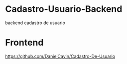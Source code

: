 # Cadastro-Usuario-Backend
backend cadastro de usuario

# Frontend <br>
https://github.com/DanielCavin/Cadastro-De-Usuario
